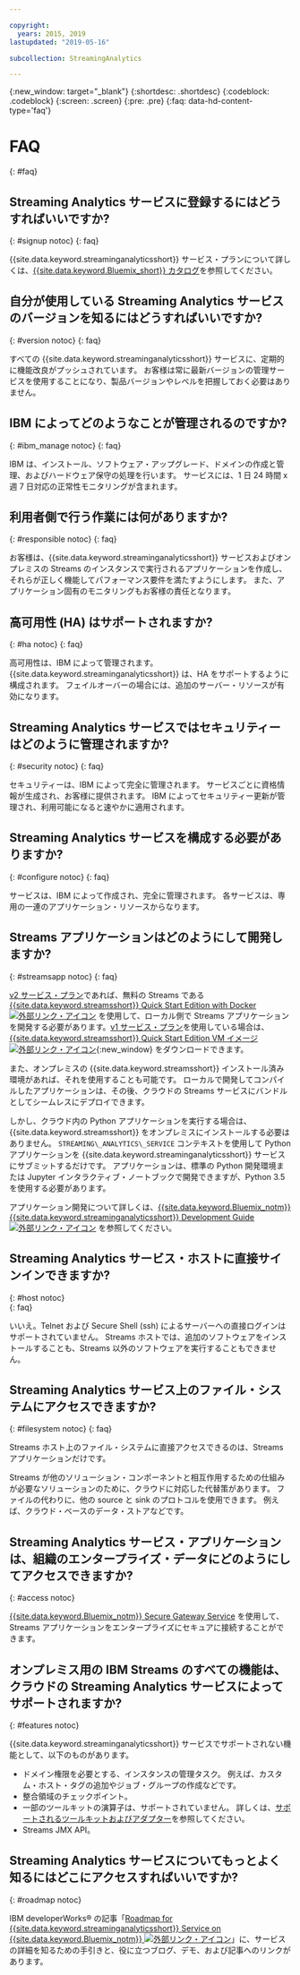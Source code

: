 ```yaml
---

copyright:
  years: 2015, 2019
lastupdated: "2019-05-16"

subcollection: StreamingAnalytics

---
```


<!-- Attribute definitions -->
{:new_window: target="_blank"}
{:shortdesc: .shortdesc}
{:codeblock: .codeblock}
{:screen: .screen}
{:pre: .pre}
{:faq: data-hd-content-type='faq'}

# FAQ
{: #faq}

## Streaming Analytics サービスに登録するにはどうすればいいですか?
{: #signup notoc}
{: faq}  

{{site.data.keyword.streaminganalyticsshort}} サービス・プランについて詳しくは、[{{site.data.keyword.Bluemix_short}} カタログ](https://{DomainName}/catalog/services/streaming-analytics)を参照してください。

## 自分が使用している Streaming Analytics サービスのバージョンを知るにはどうすればいいですか?
{: #version notoc}
{: faq}   

すべての {{site.data.keyword.streaminganalyticsshort}} サービスに、定期的に機能改良がプッシュされています。 お客様は常に最新バージョンの管理サービスを使用することになり、製品バージョンやレベルを把握しておく必要はありません。

## IBM によってどのようなことが管理されるのですか?
{: #ibm_manage notoc}
{: faq}   

IBM は、インストール、ソフトウェア・アップグレード、ドメインの作成と管理、およびハードウェア保守の処理を行います。 サービスには、1 日 24 時間 x 週 7 日対応の正常性モニタリングが含まれます。


## 利用者側で行う作業には何がありますか?  
{: #responsible notoc}
{: faq}

お客様は、{{site.data.keyword.streaminganalyticsshort}} サービスおよびオンプレミスの Streams のインスタンスで実行されるアプリケーションを作成し、それらが正しく機能してパフォーマンス要件を満たすようにします。 また、アプリケーション固有のモニタリングもお客様の責任となります。

## 高可用性 (HA) はサポートされますか?
{: #ha notoc}
{: faq}

高可用性は、IBM によって管理されます。 {{site.data.keyword.streaminganalyticsshort}} は、HA をサポートするように構成されます。 フェイルオーバーの場合には、追加のサーバー・リソースが有効になります。

## Streaming Analytics サービスではセキュリティーはどのように管理されますか?
{: #security notoc}
{: faq}   

セキュリティーは、IBM によって完全に管理されます。 サービスごとに資格情報が生成され、お客様に提供されます。 IBM によってセキュリティー更新が管理され、利用可能になると速やかに適用されます。

## Streaming Analytics サービスを構成する必要がありますか?  
{: #configure notoc}
{: faq}

サービスは、IBM によって作成され、完全に管理されます。 各サービスは、専用の一連のアプリケーション・リソースからなります。

## Streams アプリケーションはどのようにして開発しますか?
{: #streamsapp notoc}
{: faq}

[v2 サービス・プラン](/docs/services/StreamingAnalytics?topic=StreamingAnalytics-service_plans#service_plans)であれば、無料の Streams である [{{site.data.keyword.streamsshort}} Quick Start Edition with Docker ![外部リンク・アイコン](../../icons/launch-glyph.svg "外部リンク・アイコン")](http://ibmstreams.github.io/streamsx.documentation/docs/4.3/qse-install-docker/) を使用して、ローカル側で Streams アプリケーションを開発する必要があります。[v1 サービス・プラン](/docs/services/StreamingAnalytics?topic=StreamingAnalytics-service_plans#service_plans)を使用している場合は、[{{site.data.keyword.streamsshort}} Quick Start Edition VM イメージ ![外部リンク・アイコン](../../icons/launch-glyph.svg "外部リンク・アイコン")](http://ibmstreams.github.io/streamsx.documentation/docs/4.3/qse-intro/){:new_window} をダウンロードできます。

また、オンプレミスの {{site.data.keyword.streamsshort}} インストール済み環境があれば、それを使用することも可能です。 ローカルで開発してコンパイルしたアプリケーションは、その後、クラウドの
Streams サービスにバンドルとしてシームレスにデプロイできます。

しかし、クラウド内の Python アプリケーションを実行する場合は、{{site.data.keyword.streamsshort}} をオンプレミスにインストールする必要はありません。 `STREAMING\_ANALYTICS\_SERVICE` コンテキストを使用して Python アプリケーションを {{site.data.keyword.streaminganalyticsshort}} サービスにサブミットするだけです。 アプリケーションは、標準の Python 開発環境または Jupyter インタラクティブ・ノートブックで開発できますが、Python 3.5 を使用する必要があります。

アプリケーション開発について詳しくは、[{{site.data.keyword.Bluemix_notm}} {{site.data.keyword.streaminganalyticsshort}} Development Guide ![外部リンク・アイコン](../../icons/launch-glyph.svg "外部リンク・アイコン")](https://developer.ibm.com/streamsdev/?p=16589&post_type=doc&preview=1&_ppp=7ad76a418b) を参照してください。

## Streaming Analytics サービス・ホストに直接サインインできますか?
{: #host notoc}  
{: faq}

いいえ。Telnet および Secure Shell (ssh) によるサーバーへの直接ログインはサポートされていません。 Streams ホストでは、追加のソフトウェアをインストールすることも、Streams 以外のソフトウェアを実行することもできません。

## Streaming Analytics サービス上のファイル・システムにアクセスできますか?
{: #filesystem notoc}
{: faq}   

Streams ホスト上のファイル・システムに直接アクセスできるのは、Streams アプリケーションだけです。

Streams が他のソリューション・コンポーネントと相互作用するための仕組みが必要なソリューションのために、クラウドに対応した代替策があります。 ファイルの代わりに、他の source と sink のプロトコルを使用できます。 例えば、クラウド・ベースのデータ・ストアなどです。

## Streaming Analytics サービス・アプリケーションは、組織のエンタープライズ・データにどのようにしてアクセスできますか?
{: #access notoc}  

[{{site.data.keyword.Bluemix_notm}} Secure Gateway Service](https://{DomainName}/catalog/services/secure-gateway) を使用して、Streams アプリケーションをエンタープライズにセキュアに接続することができます。

## オンプレミス用の IBM Streams のすべての機能は、クラウドの Streaming Analytics サービスによってサポートされますか?
{: #features notoc}

{{site.data.keyword.streaminganalyticsshort}} サービスでサポートされない機能として、以下のものがあります。

  - ドメイン権限を必要とする、インスタンスの管理タスク。 例えば、カスタム・ホスト・タグの追加やジョブ・グループの作成などです。
  - 整合領域のチェックポイント。
  - 一部のツールキットの演算子は、サポートされていません。 詳しくは、[サポートされるツールキットおよびアダプター](/docs/services/StreamingAnalytics?topic=StreamingAnalytics-compatible_toolkits)を参照してください。
  - Streams JMX API。

## Streaming Analytics サービスについてもっとよく知るにはどこにアクセスすればいいですか?
{: #roadmap notoc}

IBM developerWorks® の記事「[Roadmap for {{site.data.keyword.streaminganalyticsshort}} Service on {{site.data.keyword.Bluemix_notm}} ![外部リンク・アイコン](../../icons/launch-glyph.svg "外部リンク・アイコン")](https://developer.ibm.com/streamsdev/docs/roadmap-for-streaming-analytics-service-on-bluemix/)」に、サービスの詳細を知るための手引きと、役に立つブログ、デモ、および記事へのリンクがあります。
